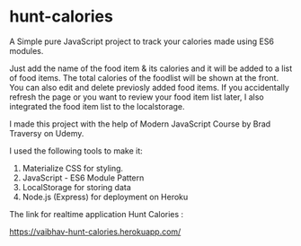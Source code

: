 # hunt-calories
A Simple pure JavaScript project to track your calories made using ES6 modules.

Just add the name of the food item & its calories and it will be added to a list of food items. The total calories of the foodlist will be shown at the front. You can also edit and delete previosly added food items.
If you accidentally refresh the page or you want to review your food item list later, I also integrated the food item list to the localstorage.

I made this project with the help of Modern JavaScript Course by Brad Traversy on Udemy. 

I used the following tools to make it:
1. Materialize CSS for styling.
2. JavaScript - ES6 Module Pattern
3. LocalStorage for storing data
4. Node.js (Express) for deployment on Heroku

The link for realtime application Hunt Calories :

https://vaibhav-hunt-calories.herokuapp.com/
